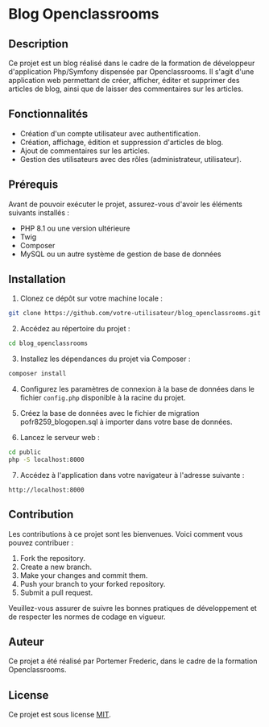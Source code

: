 # Blog Openclassrooms

## Description

Ce projet est un blog réalisé dans le cadre de la formation de développeur d'application Php/Symfony dispensée par Openclassrooms. Il s'agit d'une application web permettant de créer, afficher, éditer et supprimer des articles de blog, ainsi que de laisser des commentaires sur les articles.

## Fonctionnalités

- Création d'un compte utilisateur avec authentification.
- Création, affichage, édition et suppression d'articles de blog.
- Ajout de commentaires sur les articles.
- Gestion des utilisateurs avec des rôles (administrateur, utilisateur).

## Prérequis

Avant de pouvoir exécuter le projet, assurez-vous d'avoir les éléments suivants installés :

- PHP 8.1 ou une version ultérieure
- Twig
- Composer
- MySQL ou un autre système de gestion de base de données

## Installation

1. Clonez ce dépôt sur votre machine locale :

```bash
git clone https://github.com/votre-utilisateur/blog_openclassrooms.git
```

2. Accédez au répertoire du projet :

```bash
cd blog_openclassrooms
```

3. Installez les dépendances du projet via Composer :

```bash
composer install
```

4. Configurez les paramètres de connexion à la base de données dans le fichier `config.php` disponible à la racine du projet.

5. Créez la base de données avec le fichier de migration pofr8259_blogopen.sql à importer dans votre base de données.

6. Lancez le serveur web :

```bash
cd public
php -S localhost:8000
```

7. Accédez à l'application dans votre navigateur à l'adresse suivante :

```
http://localhost:8000
```

## Contribution

Les contributions à ce projet sont les bienvenues. Voici comment vous pouvez contribuer :

1. Fork the repository.
2. Create a new branch.
3. Make your changes and commit them.
4. Push your branch to your forked repository.
5. Submit a pull request.

Veuillez-vous assurer de suivre les bonnes pratiques de développement et de respecter les normes de codage en vigueur.

## Auteur

Ce projet a été réalisé par Portemer Frederic, dans le cadre de la formation Openclassrooms.

## License

Ce projet est sous license [MIT](LICENSE).
